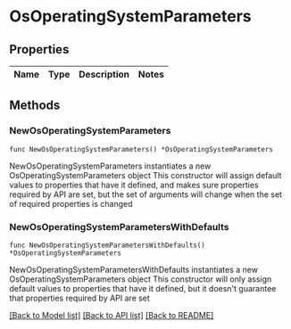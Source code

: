 # OsOperatingSystemParameters

## Properties

Name | Type | Description | Notes
------------ | ------------- | ------------- | -------------

## Methods

### NewOsOperatingSystemParameters

`func NewOsOperatingSystemParameters() *OsOperatingSystemParameters`

NewOsOperatingSystemParameters instantiates a new OsOperatingSystemParameters object
This constructor will assign default values to properties that have it defined,
and makes sure properties required by API are set, but the set of arguments
will change when the set of required properties is changed

### NewOsOperatingSystemParametersWithDefaults

`func NewOsOperatingSystemParametersWithDefaults() *OsOperatingSystemParameters`

NewOsOperatingSystemParametersWithDefaults instantiates a new OsOperatingSystemParameters object
This constructor will only assign default values to properties that have it defined,
but it doesn't guarantee that properties required by API are set


[[Back to Model list]](../README.md#documentation-for-models) [[Back to API list]](../README.md#documentation-for-api-endpoints) [[Back to README]](../README.md)


